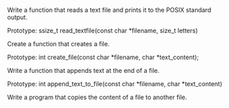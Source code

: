 Write a function that reads a text file and prints it to the POSIX standard output.

Prototype: ssize_t read_textfile(const char *filename, size_t letters)

Create a function that creates a file.

Prototype: int create_file(const char *filename, char *text_content);

Write a function that appends text at the end of a file.

Prototype: int append_text_to_file(const char *filename, char *text_content)

Write a program that copies the content of a file to another file.
